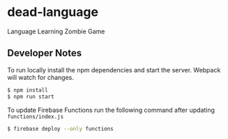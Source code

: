 # dead-language
Language Learning Zombie Game

## Developer Notes

To run locally install the npm dependencies and start the server. Webpack will watch for changes.

```bash
$ npm install
$ npm run start
```

To update Firebase Functions run the following command after updating `functions/index.js`

```bash
$ firebase deploy --only functions
```